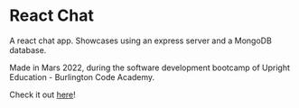 # React Chat

A react chat app. Showcases using an express server and a MongoDB database.

Made in Mars 2022, during the software development bootcamp of Upright Education - Burlington Code Academy.

Check it out [here](https://react-chat-maxs-jas.vercel.app/)!

